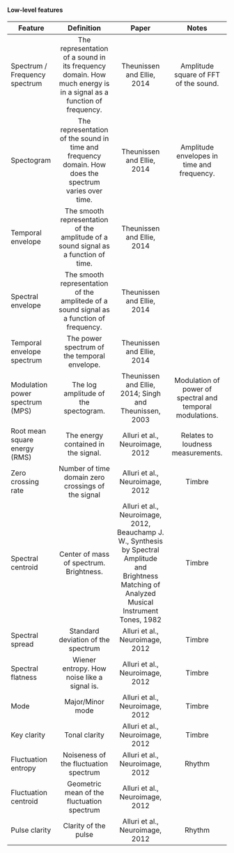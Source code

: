 
#### Low-level features

| Feature           |  Definition                                       | Paper              | Notes                        |
|-------------------|:-------------------------------------------------:|:------------------:|:----------------------------:|
| Spectrum / Frequency spectrum | The representation of a sound in its frequency domain. How much energy is in a signal as a function of frequency. | Theunissen and Ellie, 2014 | Amplitude square of FFT of the sound. | 
| Spectogram        | The representation of the sound in time and frequency domain. How does the spectrum varies over time. | Theunissen and Ellie, 2014 | Amplitude envelopes in time and frequency. |
| Temporal envelope | The smooth representation of the amplitude of a sound signal as a function of time. | Theunissen and Ellie, 2014 | |
| Spectral envelope | The smooth representation of the amplitede of a sound signal as a function of frequency. | Theunissen and Ellie, 2014 | |
| Temporal envelope spectrum | The power spectrum of the temporal envelope. | Theunissen and Ellie, 2014 | |
| Modulation power spectrum (MPS) | The log amplitude of the spectogram. | Theunissen and Ellie, 2014; Singh and Theunissen, 2003 | Modulation of power of spectral and temporal modulations. |
| Root mean square energy (RMS) | The energy contained in the signal. |  Alluri et al., Neuroimage, 2012 | Relates to loudness measurements. |
| Zero crossing rate | Number of time domain zero crossings of the signal | Alluri et al., Neuroimage, 2012 | Timbre | 
| Spectral centroid | Center of mass of spectrum. Brightness. | Alluri et al., Neuroimage, 2012, Beauchamp J. W., Synthesis by Spectral Amplitude and Brightness Matching of Analyzed Musical Instrument Tones, 1982 | Timbre | 
| Spectral spread |  Standard deviation of the spectrum | Alluri et al., Neuroimage, 2012 | Timbre | 
| Spectral flatness | Wiener entropy. How noise like a signal is. | Alluri et al., Neuroimage, 2012 | Timbre | 
| Mode | Major/Minor mode |  Alluri et al., Neuroimage, 2012 | Timbre | 
| Key clarity | Tonal clarity | Alluri et al., Neuroimage, 2012 | Timbre | 
| Fluctuation entropy | Noiseness of the fluctuation spectrum | Alluri et al., Neuroimage, 2012 | Rhythm |
| Fluctuation centroid | Geometric mean of the fluctuation spectrum |  Alluri et al., Neuroimage, 2012 | | Rhythm |
| Pulse clarity | Clarity of the pulse | Alluri et al., Neuroimage, 2012 | Rhythm | 
